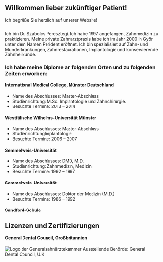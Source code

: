 ## Willkommen lieber zukünftiger Patient!

Ich begrüße Sie herzlich auf unserer Website!

<div style="display: flex; justify-content: center;">
    <img src='https://fogorvosgyor.hu/wp-content/uploads/2020/01/DR-Peresztegi-Szabolcs-2-276x300.jpg' style="display:block;
    margin:auto;" alt=""/>
</div>

Ich bin Dr. Szabolcs Peresztegi. Ich habe 1997 angefangen, Zahnmedizin zu praktizieren. Meine private Zahnarztpraxis habe ich im Jahr 2000 in Győr unter dem Namen Perident eröffnet. Ich bin spezialisiert auf Zahn- und Munderkrankungen, Zahnrestaurationen, Implantologie und konservierende Zahnheilkunde.

### Ich habe meine Diplome an folgenden Orten und zu folgenden Zeiten erworben:

#### International Medical College, Münster Deutschland

- Name des Abschlusses: Master-Abschluss
- Studienrichtung: M.Sc. Implantologie und Zahnchirurgie.
- Besuchte Termine: 2013 – 2014

#### Westfälische Wilhelms-Universität Münster

- Name des Abschlusses: Master-Abschluss
- StudienrichtungImplantologie
- Besuchte Termine: 2006 – 2007

#### Semmelweis-Universität

- Name des Abschlusses: DMD, M.D.
- Studienrichtung: Zahnmedizin, Medizin
- Besuchte Termine: 1992 – 1997

#### Semmelweis-Universität

- Name des Abschlusses: Doktor der Medizin (M.D.)
- Besuchte Termine: 1986 – 1992

#### Sandford-Schule

## Lizenzen und Zertifizierungen

#### General Dental Council, Großbritannien

![Logo der Generalzahnärztekammer](https://fogorvosgyor.hu/wp-content/uploads/2020/01/gdclogo.jpg)
Ausstellende Behörde: General Dental Council, U.K